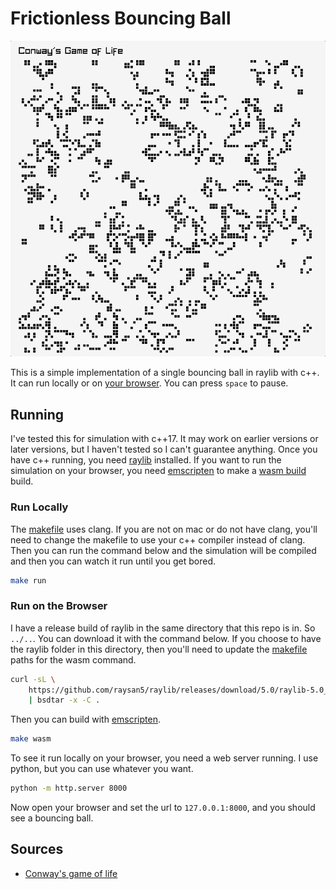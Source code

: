 # Frictionless Bouncing Ball

<center>

![](./example.gif)

</center>

This is a simple implementation of a single bouncing ball in raylib with c++. It can run locally or on [your browser](https://bi3mer.github.io/raylib_tests/000_frictionless_bouncing_ball/). You can press `space` to pause.

## Running

I've tested this for simulation with c++17. It may work on earlier versions or later versions, but I haven't tested so I can't guarantee anything. Once you have c++ running, you need [raylib]([raylib](https://www.raylib.com/)) installed. If you want to run the simulation on your browser, you need [emscripten](https://emscripten.org/docs/getting_started/downloads.html) to make a [wasm build](https://webassembly.org/) build. 

### Run Locally

The [makefile](./makefile) uses clang. If you are not on mac or do not have clang, you'll need to change the makefile to use your c++ compiler instead of clang. Then you can run the command below and the simulation will be compiled and then you can watch it run until you get bored.

```bash
make run
```

### Run on the Browser

I have a release build of raylib in the same directory that this repo is in. So `../..`. You can download it with the command below. If you choose to have the raylib folder in this directory, then you'll need to update the [makefile](./makefile) paths for the wasm command.

```bash
curl -sL \
    https://github.com/raysan5/raylib/releases/download/5.0/raylib-5.0_webassembly.zip \
    | bsdtar -x -C .
```

Then you can build with [emscripten](https://emscripten.org/).

```bash
make wasm
```

To see it run locally on your browser, you need a web server running. I use python, but you can use whatever you want.

```bash
python -m http.server 8000
```

Now open your browser and set the url to `127.0.0.1:8000`, and you should see a bouncing ball.

## Sources

- [Conway's game of life](https://en.wikipedia.org/wiki/Conway%27s_Game_of_Life)